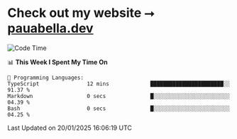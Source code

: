 # Check out my website ⭢ [pauabella.dev](https://pauabella.dev)

<!--START_SECTION:waka-->
![Code Time](http://img.shields.io/badge/Code%20Time-4%2C004%20hrs%2044%20mins-blue)

📊 **This Week I Spent My Time On** 

```text
💬 Programming Languages: 
TypeScript               12 mins             ███████████████████████░░   91.37 % 
Markdown                 0 secs              █░░░░░░░░░░░░░░░░░░░░░░░░   04.39 % 
Bash                     0 secs              █░░░░░░░░░░░░░░░░░░░░░░░░   04.25 % 
```


 Last Updated on 20/01/2025 16:06:19 UTC
<!--END_SECTION:waka-->
